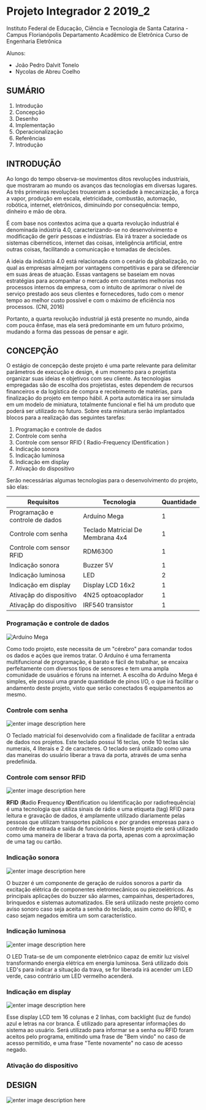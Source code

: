 

# Projeto Integrador 2 2019_2

Instituto Federal de Educação, Ciência e Tecnologia de Santa Catarina - Campus Florianópolis Departamento Acadêmico de Eletrônica Curso de Engenharia Eletrônica

Alunos: 

- João Pedro Dalvit Tonelo 
- Nycolas de Abreu Coelho

## SUMÁRIO

1. Introdução
2. Concepção
3. Desenho
4. Implementação
5. Operacionalização
6. Referências
7. Introdução

## INTRODUÇÃO

Ao longo do tempo observa-se movimentos ditos revoluções industriais, que mostraram ao mundo os avanços das tecnologias em diversas lugares. As três primeiras revoluções trouxeram a sociedade à mecanização, a força a vapor, produção em escala, eletricidade, combustão, automação, robótica, internet, eletrônicos, diminuindo por consequência: tempo, dinheiro e mão de obra.

É com base nos contextos acima que a quarta revolução industrial é denominada indústria 4.0, caracterizando-se no desenvolvimento e modificação de gerir pessoas e indústrias. Ela irá trazer a sociedade os sistemas cibernéticos, internet das coisas, inteligência artificial, entre outras coisas, facilitando a comunicação e tomadas de decisões.

A ideia da indústria 4.0 está relacionada com o cenário da globalização, no qual as empresas almejam por vantagens competitivas e para se diferenciar em suas áreas de atuação. Essas vantagens se baseiam em novas estratégias para acompanhar o mercado em constantes melhorias nos processos internos da empresa, com o intuito de aprimorar o nível de serviço prestado aos seus clientes e fornecedores, tudo com o menor tempo ao melhor custo possível e com o máximo de eficiência nos processos. (CNI, 2016)

Portanto, a quarta revolução industrial já está presente no mundo, ainda com pouca ênfase, mas ela será predominante em um futuro próximo, mudando a forma das pessoas de pensar e agir.

## CONCEPÇÃO

O estágio de concepção deste projeto é uma parte relevante para delimitar parâmetros de execução e design, é um momento para o projetista organizar suas ideias e objetivos com seu cliente. As tecnologias empregadas são de escolha dos projetistas, estes dependem de recursos financeiros e da logística de compra e recebimento de matérias, para finalização do projeto em tempo hábil. 
A porta automática ira ser simulada em um modelo de miniatura, totalmente funcional e fiel há um produto que poderá ser utilizado no futuro. Sobre esta miniatura serão implantados blocos para a realização das seguintes tarefas:

1.  Programação e controle de dados
2.  Controle com senha
3.  Controle com sensor RFID ( Radio-Frequency IDentification )
4.  Indicação sonora 
5.  Indicação luminosa
6.  Indicação em display 
7. Ativação do dispositivo

Serão necessárias algumas tecnologias para o desenvolvimento do projeto, são elas:

| Requisitos                      | Tecnologia                        | Quantidade |
| ------------------------------- | --------------------------------- | ---------- |
| Programação e controle de dados | Arduíno Mega                      | 1          |
| Controle com senha              | Teclado Matricial De Membrana 4x4 | 1          |
| Controle com sensor RFID        | RDM6300                             | 1          |
| Indicação sonora                | Buzzer 5V                         | 1          |
| Indicação luminosa              | LED                               | 2          |
| Indicação em display            | Display LCD 16x2                  | 1          |
| Ativaçãp do dispositivo         | 4N25 optoacoplador                | 1          |
| Ativaçãp do dispositivo         | IRF540 transistor                 | 1          |

### Programação e controle de dados
![Arduíno Mega](https://store-cdn.arduino.cc/usa/catalog/product/cache/1/image/520x330/604a3538c15e081937dbfbd20aa60aad/a/0/a000067_featured_1_.jpg)

Como todo projeto, este necessita de um "cérebro" para comandar todos os dados e ações que iremos tratar. O Arduíno é uma ferramenta multifuncional de programação, é barato e fácil de trabalhar, se encaixa perfeitamente com diversos tipos de sensores e tem uma ampla comunidade de usuários e fóruns na internet.
A escolha do Arduíno Mega é simples, ele possui uma grande quantidade de pinos I/O, o que irá facilitar o andamento deste projeto, visto que serão conectados 6 equipamentos ao mesmo.

### Controle com senha
![enter image description here](https://http2.mlstatic.com/teclado-matricial-de-membrana-16-teclas-4x4-arduino-pic-D_NQ_NP_603001-MLB28609022550_112018-F.jpg)

O Teclado matricial foi desenvolvido com a finalidade de facilitar a entrada de dados nos projetos. Este teclado possui 16 teclas, onde 10 teclas são numerais, 4 literais e 2 de caracteres.
O teclado será utilizado como uma das maneiras do usuário liberar a trava da porta, através de uma senha predefinida.

### Controle com sensor RFID
![enter image description here](https://www.phippselectronics.com/wp-content/uploads/2018/05/01-3.jpg)

**RFID** (**R**adio **F**requency **ID**entification ou Identificação por radiofrequência) é uma tecnologia que utiliza sinais de rádio e uma etiqueta (tag) RFID para leitura e gravação de dados, é amplamente utilizado diariamente pelas pessoas que utilizam transportes públicos e por grandes empresas para o controle de entrada e saída de funcionários.
Neste projeto ele será utilizado como uma maneira de liberar a trava da porta, apenas com a aproximação de uma tag ou cartão.

### Indicação sonora
![enter image description here](https://images-na.ssl-images-amazon.com/images/I/41AphP4CswL._SX342_.jpg)

O buzzer é um componente de geração de ruídos sonoros a partir da excitação elétrica de componentes eletromecânicos ou piezoelétricos. As principais aplicações do buzzer são alarmes, campainhas, despertadores, brinquedos e sistemas automatizados.
Ele será utilizado neste projeto como aviso sonoro caso seja aceita a senha do teclado, assim como do RFID, e caso sejam negados emitira um som característico.

### Indicação luminosa
![enter image description here](https://www.pcboard.ca/image/cache/catalog/products/leds/10mm_leds/10mm-color-cycling-led-800x800.jpg)

O LED Trata-se de um componente eletrônico capaz de emitir luz visível transformando energia elétrica em energia luminosa. 
Será utilizado dois LED's para indicar a situação da trava, se for liberada irá acender um LED verde, caso contrário um LED vermelho acenderá.

### Indicação em display
![enter image description here](https://uploads.filipeflop.com/2011/09/LCD-16x2-com-arduino.png)

Esse display LCD tem 16 colunas e 2 linhas, com backlight (luz de fundo) azul e letras na cor branca. É utilizado para apresentar informações do sistema ao usuário.
Será utilizado para informar se a senha ou RFID foram aceitos pelo programa, emitindo uma frase de "Bem vindo" no caso de acesso permitido, e uma frase "Tente novamente" no caso de acesso negado.

### Ativação do dispositivo
## DESIGN
![enter image description here](https://i.screenshot.net/45lmwiy)
